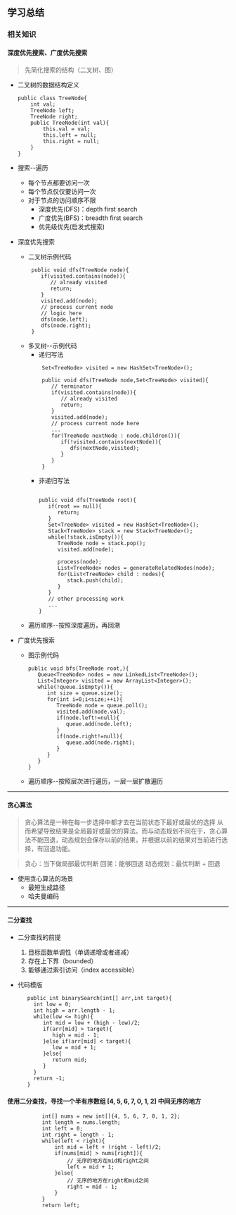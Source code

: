 ## 学习总结
### 相关知识

#### 深度优先搜索、广度优先搜索
> 先简化搜索的结构（二叉树、图）

- 二叉树的数据结构定义
   ```
   public class TreeNode{
       int val;
       TreeNode left;
       TreeNode right;
       public TreeNode(int val){
           this.val = val;
           this.left = null;
           this.right = null;
       }
   }
   ```
 - 搜索--遍历
    - 每个节点都要访问一次
    - 每个节点仅仅要访问一次
    - 对于节点的访问顺序不限
       - 深度优先(DFS)：depth first search
       - 广度优先(BFS)：breadth first search
       - 优先级优先(启发式搜索)
       
 - 深度优先搜索
    - 二叉树示例代码
       ```
        public void dfs(TreeNode node){
           if(visited.contains(node)){
              // already visited
              return;
           }
           visited.add(node);
           // process current node
           // logic here
           dfs(node.left);
           dfs(node.right);
        }
       ```
    - 多叉树--示例代码
       - 递归写法
          ```
           Set<TreeNode> visited = new HashSet<TreeNode>();
           
           public void dfs(TreeNode node,Set<TreeNode> visited){
              // terminator
              if(visited.contains(node)){
                 // already visited
                 return;
              }
              visited.add(node);
              // process current node here
              ...
              for(TreeNode nextNode : node.children()){
                 if(!visited.contains(nextNode)){
                    dfs(nextNode,visited);
                 }
              }
           }
          ```        
       - 非递归写法
          ```
          
          public void dfs(TreeNode root){
             if(root == null){
                return;
             }
             Set<TreeNode> visited = new HashSet<TreeNode>();
             Stack<TreeNode> stack = new Stack<TreeNode>();
             while(!stack.isEmpty()){
                TreeNode node = stack.pop();
                visited.add(node);
                
                process(node);
                List<TreeNode> nodes = generateRelatedNodes(node);
                for(List<TreeNode> child : nodes){
                   stack.push(child);
                }
             }
             // other processing work
             ...
          }
          ```   
    - 遍历顺序--按照深度遍历，再回溯
    
 - 广度优先搜索
    - 图示例代码
       ```
       public void bfs(TreeNode root,){
          Queue<TreeNode> nodes = new LinkedList<TreeNode>();
          List<Integer> visited = new ArrayList<Integer>();
          while(!queue.isEmpty()){
             int size = queue.size();
             for(int i=0;i<size;++i){
                TreeNode node = queue.poll();
                visited.add(node.val);
                if(node.left!=null){
                   queue.add(node.left);
                }
                if(node.right!=null){
                   queue.add(node.right);
                }
             }
          }
       }
       ```
    
    - 遍历顺序--按照层次进行遍历，一层一层扩散遍历       

---

#### 贪心算法
> 贪心算法是一种在每一步选择中都才去在当前状态下最好或最优的选择
> 从而希望导致结果是全局最好或最优的算法。而与动态规划不同在于，贪心算法不能回退，动态规划会保存以前的结果，并根据以前的结果对当前进行选择，有回退功能。

> 贪心：当下做局部最优判断
> 回溯：能够回退
> 动态规划：最优判断 + 回退

- 使用贪心算法的场景
   - 最短生成路径
   - 哈夫曼编码
---

#### 二分查找
- 二分查找的前提
   1. 目标函数单调性（单调递增或者递减）
   2. 存在上下界（bounded）
   3. 能够通过索引访问（index accessible）
   
- 代码模版
   ```
      public int binarySearch(int[] arr,int target){
        int low = 0;
        int high = arr.length - 1;
        while(low <= high){
           int mid = low + (high - low)/2;
           if(arr[mid] > target){
              high = mid - 1;
           }else if(arr[mid] < target){
              low = mid + 1;
           }else{
              return mid;
           }
        }
        return -1;
      }
   ```   

#### 使用二分查找，寻找一个半有序数组 [4, 5, 6, 7, 0, 1, 2] 中间无序的地方 

```
           int[] nums = new int[]{4, 5, 6, 7, 0, 1, 2};
           int length = nums.length;
           int left = 0;
           int right = length - 1;
           while(left < right){
               int mid = left + (right - left)/2;
               if(nums[mid] > nums[right]){
                   // 无序的地方在mid和right之间
                   left = mid + 1;
               }else{
                   // 无序的地方在right和mid之间
                   right = mid - 1;
               }
           }
           return left;
```  